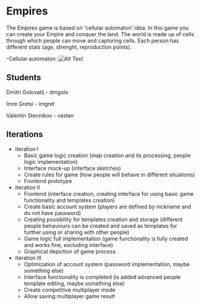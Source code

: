 # Empires

The Empires game is based on 'cellular automaton' idea. In this game you can create your Empire and conquer the land.
The world is made up of cells through which people can move and capturing cells. Each person has different stats (age, 
strenght, reproduction points).

-Cellular automaton:
![Alt Text](https://thumbs.gfycat.com/SophisticatedIllBarasingha-max-1mb.gif)

Students
------------
Dmitri Golovatš - dmgolo

Imre Gretsi - imgret

Valentin Stennikov - vasten

Iterations
------------

- Iteration I 
  - Basic game logic creation (map creation and its processing, people logic implementation)
  - Interface mock-up (interface sketches)
  - Create rules for game (how people will behave in different situations)
  - Frontend prototype
- Iteration II 
  - Frontend (interface creation, creating interface for using basic game functionality and templates creation)
  - Create basic account system (players are defined by nickname and do not have password)
  - Creating possibility for templates creation and storage (different people behaviours can be created and saved as templates for further using or sharing with other people)
  - Game logic full implementation (game functionality is fully created and works fine, excluding interface)
  - Graphical depiction of game process
- Iteration III 
  - Optimization of account system (password implementation, maybe something else)
  - Interface functionality is completed (is added advanced people template editing, maybe something else)
  - Create competitive multiplayer mode
  - Allow saving multiplayer game result




